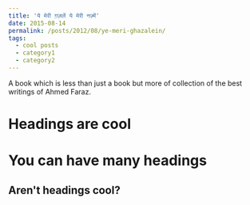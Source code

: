 ```yaml
---
title: 'ये मेरी ग़ज़लें ये मेरी नज़्में'
date: 2015-08-14
permalink: /posts/2012/08/ye-meri-ghazalein/
tags:
  - cool posts
  - category1
  - category2
---
```


A book which is less than just a book but more of collection of the best writings of Ahmed Faraz. 

Headings are cool
======

You can have many headings
======

Aren't headings cool?
------